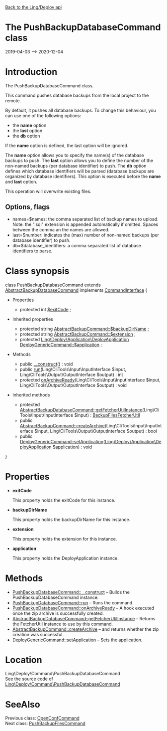 [Back to the Ling/Deploy api](https://github.com/lingtalfi/Deploy/blob/master/doc/api/Ling/Deploy.md)



The PushBackupDatabaseCommand class
================
2019-04-03 --> 2020-12-04






Introduction
============

The PushBackupDatabaseCommand class.

This command pushes database backups from the local project to the remote.

By default, it pushes all database backups.
To change this behaviour, you can use one of the following options:

- the **name** option
- the **last** option
- the **db** option

If the **name** option is defined, the last option will be ignored.

The **name** option allows you to specify the name(s) of the database backups to push.
The **last** option allows you to define the number of the non-named backups (per database identifier) to push.
The **db** option defines which database identifiers will be parsed (database backups are
     organized by database identifiers).
     This option is executed before the **name** and **last** option.


This operation will overwrite existing files.



Options, flags
------------
- names=$names: the comma separated list of backup names to upload. Note: the ".sql" extension is appended automatically if omitted.
                 Spaces between the comma an the names are allowed.
- last=$number: indicates the (max) number of non-named backups (per database identifier) to push.
- db=$database_identifiers: a comma separated list of database identifiers to parse.



Class synopsis
==============


class <span class="pl-k">PushBackupDatabaseCommand</span> extends [AbstractBackupDatabaseCommand](https://github.com/lingtalfi/Deploy/blob/master/doc/api/Ling/Deploy/Command/AbstractBackupDatabaseCommand.md) implements [CommandInterface](https://github.com/lingtalfi/CliTools/blob/master/doc/api/Ling/CliTools/Command/CommandInterface.md) {

- Properties
    - protected int [$exitCode](#property-exitCode) ;

- Inherited properties
    - protected string [AbstractBackupCommand::$backupDirName](#property-backupDirName) ;
    - protected string [AbstractBackupCommand::$extension](#property-extension) ;
    - protected [Ling\Deploy\Application\DeployApplication](https://github.com/lingtalfi/Deploy/blob/master/doc/api/Ling/Deploy/Application/DeployApplication.md) [DeployGenericCommand::$application](#property-application) ;

- Methods
    - public [__construct](https://github.com/lingtalfi/Deploy/blob/master/doc/api/Ling/Deploy/Command/PushBackupDatabaseCommand/__construct.md)() : void
    - public [run](https://github.com/lingtalfi/Deploy/blob/master/doc/api/Ling/Deploy/Command/PushBackupDatabaseCommand/run.md)(Ling\CliTools\Input\InputInterface $input, Ling\CliTools\Output\OutputInterface $output) : int
    - protected [onArchiveReady](https://github.com/lingtalfi/Deploy/blob/master/doc/api/Ling/Deploy/Command/PushBackupDatabaseCommand/onArchiveReady.md)(Ling\CliTools\Input\InputInterface $input, Ling\CliTools\Output\OutputInterface $output) : void

- Inherited methods
    - protected [AbstractBackupDatabaseCommand::getFetcherUtilInstance](https://github.com/lingtalfi/Deploy/blob/master/doc/api/Ling/Deploy/Command/AbstractBackupDatabaseCommand/getFetcherUtilInstance.md)(Ling\CliTools\Input\InputInterface $input) : [BackupFilesFetcherUtil](https://github.com/lingtalfi/Deploy/blob/master/doc/api/Ling/Deploy/Util/BackupFilesFetcherUtil.md)
    - public [AbstractBackupCommand::createArchive](https://github.com/lingtalfi/Deploy/blob/master/doc/api/Ling/Deploy/Command/AbstractBackupCommand/createArchive.md)(Ling\CliTools\Input\InputInterface $input, Ling\CliTools\Output\OutputInterface $output) : bool
    - public [DeployGenericCommand::setApplication](https://github.com/lingtalfi/Deploy/blob/master/doc/api/Ling/Deploy/Command/DeployGenericCommand/setApplication.md)([Ling\Deploy\Application\DeployApplication](https://github.com/lingtalfi/Deploy/blob/master/doc/api/Ling/Deploy/Application/DeployApplication.md) $application) : void

}




Properties
=============

- <span id="property-exitCode"><b>exitCode</b></span>

    This property holds the exitCode for this instance.
    
    

- <span id="property-backupDirName"><b>backupDirName</b></span>

    This property holds the backupDirName for this instance.
    
    

- <span id="property-extension"><b>extension</b></span>

    This property holds the extension for this instance.
    
    

- <span id="property-application"><b>application</b></span>

    This property holds the DeployApplication instance.
    
    



Methods
==============

- [PushBackupDatabaseCommand::__construct](https://github.com/lingtalfi/Deploy/blob/master/doc/api/Ling/Deploy/Command/PushBackupDatabaseCommand/__construct.md) &ndash; Builds the PushBackupDatabaseCommand instance.
- [PushBackupDatabaseCommand::run](https://github.com/lingtalfi/Deploy/blob/master/doc/api/Ling/Deploy/Command/PushBackupDatabaseCommand/run.md) &ndash; Runs the command.
- [PushBackupDatabaseCommand::onArchiveReady](https://github.com/lingtalfi/Deploy/blob/master/doc/api/Ling/Deploy/Command/PushBackupDatabaseCommand/onArchiveReady.md) &ndash; A hook executed once the zip archive is successfully created.
- [AbstractBackupDatabaseCommand::getFetcherUtilInstance](https://github.com/lingtalfi/Deploy/blob/master/doc/api/Ling/Deploy/Command/AbstractBackupDatabaseCommand/getFetcherUtilInstance.md) &ndash; Returns the FetcherUtil instance to use by this command.
- [AbstractBackupCommand::createArchive](https://github.com/lingtalfi/Deploy/blob/master/doc/api/Ling/Deploy/Command/AbstractBackupCommand/createArchive.md) &ndash; and returns whether the zip creation was successful.
- [DeployGenericCommand::setApplication](https://github.com/lingtalfi/Deploy/blob/master/doc/api/Ling/Deploy/Command/DeployGenericCommand/setApplication.md) &ndash; Sets the application.





Location
=============
Ling\Deploy\Command\PushBackupDatabaseCommand<br>
See the source code of [Ling\Deploy\Command\PushBackupDatabaseCommand](https://github.com/lingtalfi/Deploy/blob/master/Command/PushBackupDatabaseCommand.php)



SeeAlso
==============
Previous class: [OpenConfCommand](https://github.com/lingtalfi/Deploy/blob/master/doc/api/Ling/Deploy/Command/OpenConfCommand.md)<br>Next class: [PushBackupFilesCommand](https://github.com/lingtalfi/Deploy/blob/master/doc/api/Ling/Deploy/Command/PushBackupFilesCommand.md)<br>
